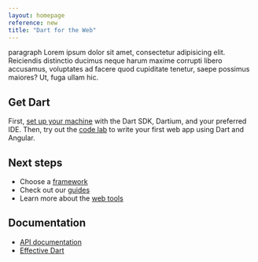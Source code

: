 ```yaml
---
layout: homepage
reference: new
title: "Dart for the Web"
---
```

paragraph Lorem ipsum dolor sit amet, consectetur adipisicing elit. Reiciendis distinctio ducimus neque harum maxime corrupti libero accusamus, voluptates ad facere quod cupiditate tenetur, saepe possimus maiores? Ut, fuga ullam hic.

## Get Dart

First, [set up your machine](/guides/get-started/)
with the Dart SDK, Dartium, and your preferred IDE.
Then, try out the [code lab](/codelabs/ng2/)
to write your first web app using Dart and Angular.

## Next steps

* Choose a [framework](/guides/web-programming)
* Check out our [guides](/guides/)
* Learn more about the [web tools](/tools/)

## Documentation

* [API documentation]({{site.dart_api}})
* [Effective Dart]({{site.dartlang}}/guides/language/effective-dart/)

